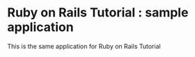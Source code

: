 # Ruby on Rails Tutorial : sample application

This is the same application for Ruby on Rails Tutorial